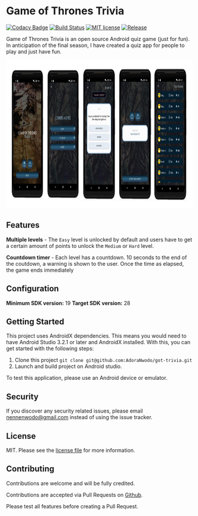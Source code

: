 # Game of Thrones Trivia


[![Codacy Badge](https://api.codacy.com/project/badge/Grade/f7bf31329c1c4e438dfc542b24c973d6)](https://app.codacy.com/app/AdoraNwodo/got-trivia?utm_source=github.com&utm_medium=referral&utm_content=AdoraNwodo/got-trivia&utm_campaign=Badge_Grade_Dashboard)
[![Build Status](https://travis-ci.com/AdoraNwodo/got-trivia.svg?token=oVRWJeAgyroqNrfbKF32&branch=master)](https://travis-ci.com/AdoraNwodo/got-trivia)
[![MIT license](https://img.shields.io/github/license/AdoraNwodo/got-trivia.svg)](https://github.com/AdoraNwodo/got-trivia/blob/master/LICENSE)
[![Release](https://img.shields.io/github/release/AdoraNwodo/got-trivia.svg)](https://github.com/AdoraNwodo/got-trivia/releases)


Game of Thrones Trivia is an open source Android quiz game (just for fun). In anticipation of the final season, I have created a quiz app for people to play and just have fun.

<img src="https://github.com/AdoraNwodo/got-trivia/blob/master/screens.png" height="400"/>


## Features
**Multiple levels** - The `Easy` level is unlocked by default and users have to get a certain amount of points to unlock the `Medium` or `Hard` level.

**Countdown timer** - Each level has a countdown. 10 seconds to the end of the coutdown, a warning is shown to the user. Once the time as elapsed, the game ends immediately


## Configuration
**Minimum SDK version:** 19
**Target SDK version:** 28

## Getting Started
This project uses AndroidX dependencies. 
This means you would need to have Android Studio 3.2.1 or later and AndroidX installed. With this, you can get started with the following steps:
1. Clone this project `git clone git@github.com:AdoraNwodo/got-trivia.git`
2. Launch and build project on Android studio.

To test this application, please use an Android device or emulator. 



## Security

If you discover any security related issues, please email nennenwodo@gmail.com instead of using the issue tracker.


## License

MIT. Please see the [license file](https://github.com/AdoraNwodo/got-trivia/blob/master/LICENSE) for more information.


## Contributing

Contributions are welcome and will be fully credited.

Contributions are accepted via Pull Requests on [Github](https://github.com/adoranwodo/got-trivia). 

Please test all features before creating a Pull Request.
